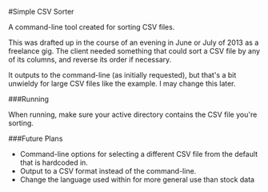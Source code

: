 #Simple CSV Sorter

A command-line tool created for sorting CSV files.

This was drafted up in the course of an evening in June or July of 2013 as a freelance gig. The client needed something that could sort a CSV file by any of its columns, and reverse its order if necessary.

It outputs to the command-line (as initially requested), but that's a bit unwieldy for large CSV files like the example. I may change this later.

###Running

When running, make sure your active directory contains the CSV file you're sorting.

###Future Plans

* Command-line options for selecting a different CSV file from the default that is hardcoded in.
* Output to a CSV format instead of the command-line.
* Change the language used within for more general use than stock data
